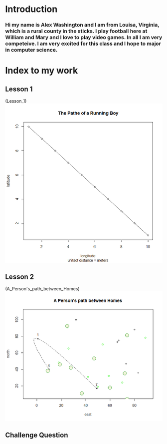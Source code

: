 # Introduction

### Hi my name is Alex Washington and I am from Louisa, Virginia, which is a rural county in the sticks. I play football here at William and Mary and I love to play video games. In all I am very competeive. I am very excited for this class and I hope to major in computer science.

# Index to my work

## Lesson 1

(Lesson_1)![](running_boy.png)

## Lesson 2

(A_Person's_path_between_Homes)![](Path_home.png)

## Challenge Question
